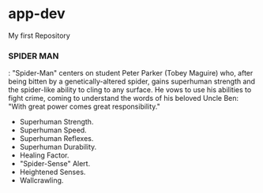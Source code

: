 # app-dev
My first Repository


### SPIDER MAN ###
: "Spider-Man" centers on student Peter Parker (Tobey Maguire) who, after being bitten by a genetically-altered spider, gains superhuman strength and the spider-like ability to cling to any surface. He vows to use his abilities to fight crime, coming to understand the words of his beloved Uncle Ben: "With great power comes great responsibility."

- Superhuman Strength.
- Superhuman Speed.
- Superhuman Reflexes.
- Superhuman Durability.
- Healing Factor.
- "Spider-Sense" Alert.
- Heightened Senses.
- Wallcrawling.
